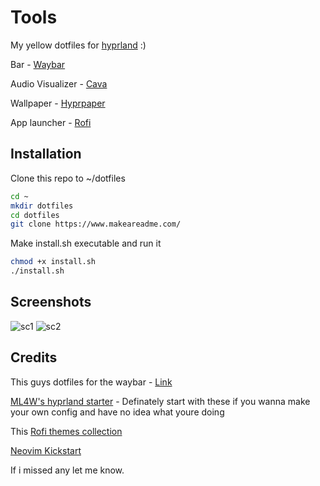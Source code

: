 # Tools

My yellow dotfiles for [hyprland](https://hyprland.org/) :)

Bar - [Waybar](https://github.com/Alexays/Waybar)

Audio Visualizer - [Cava](https://github.com/karlstav/cava)

Wallpaper - [Hyprpaper](https://github.com/hyprwm/hyprpaper)

App launcher - [Rofi](https://github.com/davatorium/rofi)

## Installation

Clone this repo to ~/dotfiles

```bash
cd ~
mkdir dotfiles
cd dotfiles
git clone https://www.makeareadme.com/
```
Make install.sh executable and run it
```bash
chmod +x install.sh
./install.sh
```

## Screenshots
![sc1](screenshots/)
![sc2](screenshots/)
## Credits
This guys dotfiles for the waybar - [Link](https://github.com/errordotfiles/awesome-dotfiles/tree/dotfiles)

[ML4W's hyprland starter](https://github.com/mylinuxforwork/hyprland-starter) - Definately start with these if you wanna make your own config and have no idea what youre doing

This [Rofi themes collection](https://github.com/newmanls/rofi-themes-collection)

[Neovim Kickstart](https://github.com/nvim-lua/kickstart.nvim)

If i missed any let me know.
